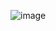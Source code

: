 ![image](https://user-images.githubusercontent.com/94730998/166263536-010417c5-567a-4f46-a183-71975eb046f4.png)
